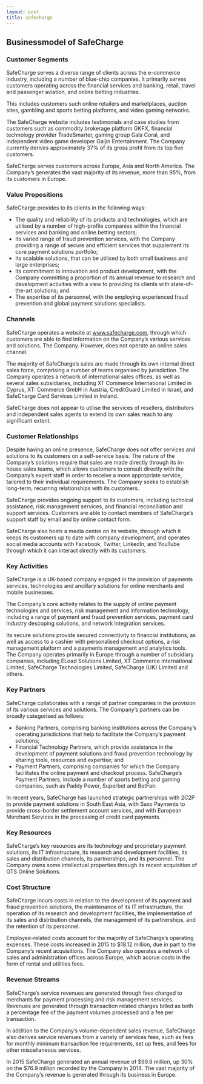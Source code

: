 ```yaml
---
layout: post
title: safecharge
---
```


Businessmodel of SafeCharge
----------------------------

### Customer Segments

SafeCharge serves a diverse range of clients across the e-commerce industry, including a number of blue-chip companies. It primarily serves customers operating across the financial services and banking, retail, travel and passenger aviation, and online betting industries.

This includes customers such online retailers and marketplaces, auction sites, gambling and sports betting platforms, and video gaming networks.

The SafeCharge website includes testimonials and case studies from customers such as commodity brokerage platform GKFX, financial technology provider TradeSmarter, gaming group Gala Coral, and independent video game developer Gaijin Entertainment. The Company currently derives approximately 37% of its gross profit from its top five customers.

SafeCharge serves customers across Europe, Asia and North America. The Company’s generates the vast majority of its revenue, more than 95%, from its customers in Europe.

### Value Propositions

SafeCharge provides to its clients in the following ways:

 * The quality and reliability of its products and technologies, which are utilised by a number of high-profile companies within the financial services and banking and online betting sectors;
* Its varied range of fraud prevention services, with the Company providing a range of secure and efficient services that supplement its core payment solutions portfolio;
* Its scalable solutions, that can be utilised by both small business and large enterprises;
* Its commitment to innovation and product development, with the Company committing a proportion of its annual revenue to research and development activities with a view to providing its clients with state-of-the-art solutions; and
* The expertise of its personnel, with the employing experienced fraud prevention and global payment solutions specialists.
 ### Channels

SafeCharge operates a website at www.safecharge.com, through which customers are able to find information on the Company’s various services and solutions. The Company. However, does not operate an online sales channel.

The majority of SafeCharge’s sales are made through its own internal direct sales force, comprising a number of teams organised by jurisdiction. The Company operates a network of international sales offices, as well as several sales subsidiaries, including XT Commerce International Limited in Cyprus, XT: Commerce GmbH in Austria, CreditGuard Limited in Israel, and SafeCharge Card Services Limited in Ireland.

SafeCharge does not appear to utilise the services of resellers, distributors and independent sales agents to extend its own sales reach to any significant extent.

### Customer Relationships

Despite having an online presence, SafeCharge does not offer services and solutions to its customers on a self-service basis. The nature of the Company’s solutions require that sales are made directly through its in-house sales teams, which allows customers to consult directly with the Company’s expert staff in order to receive a more appropriate service, tailored to their individual requirements. The Company seeks to establish long-term, recurring relationships with its customers.

SafeCharge provides ongoing support to its customers, including technical assistance, risk management services, and financial reconciliation and support services. Customers are able to contact members of SafeCharge’s support staff by email and by online contact form.

SafeCharge also hosts a media centre on its website, through which it keeps its customers up to date with company development, and operates social media accounts with Facebook, Twitter, LinkedIn, and YouTube through which it can interact directly with its customers.

### Key Activities

SafeCharge is a UK-based company engaged in the provision of payments services, technologies and ancillary solutions for online merchants and mobile businesses.

The Company’s core activity relates to the supply of online payment technologies and services, risk management and information technology, including a range of payment and fraud prevention services, payment card industry descoping solutions, and network integration services.

Its secure solutions provide secured connectivity to financial institutions, as well as access to a cashier with personalised checkout options, a risk management platform and a payments management and analytics tools. The Company operates primarily in Europe through a number of subsidiary companies, including ELoad Solutions Limited, XT Commerce International Limited, SafeCharge Technologies Limited, SafeCharge (UK) Limited and others.

### Key Partners

SafeCharge collaborates with a range of partner companies in the provision of its various services and solutions. The Company’s partners can be broadly categorised as follows:

 * Banking Partners, comprising banking institutions across the Company’s operating jurisdictions that help to facilitate the Company’s payment solutions;
* Financial Technology Partners, which provide assistance in the development of payment solutions and fraud prevention technology by sharing tools, resources and expertise; and
* Payment Partners, comprising companies for which the Company facilitates the online payment and checkout process.
 SafeCharge’s Payment Partners, include a number of sports betting and gaming companies, such as Paddy Power, Superbet and BetFair.

In recent years, SafeCharge has launched strategic partnerships with 2C2P to provide payment solutions in South East Asia, with Saxo Payments to provide cross-border settlement account services, and with European Merchant Services in the processing of credit card payments.

### Key Resources

SafeCharge’s key resources are its technology and proprietary payment solutions, its IT infrastructure, its research and development facilities, its sales and distribution channels, its partnerships, and its personnel. The Company owns some intellectual properties through its recent acquisition of GTS Online Solutions.

### Cost Structure

SafeCharge incurs costs in relation to the development of its payment and fraud prevention solutions, the maintenance of its IT infrastructure, the operation of its research and development facilities, the implementation of its sales and distribution channels, the management of its partnerships, and the retention of its personnel.

Employee-related costs account for the majority of SafeCharge’s operating expenses. These costs increased in 2015 to $18.12 million, due in part to the Company’s recent acquisitions. The Company also operates a network of sales and administration offices across Europe, which accrue costs in the form of rental and utilities fees.

### Revenue Streams

SafeCharge’s service revenues are generated through fees charged to merchants for payment processing and risk management services. Revenues are generated through transaction related charges billed as both a percentage fee of the payment volumes processed and a fee per transaction.

In addition to the Company’s volume-dependent sales revenue, SafeCharge also derives service revenues from a variety of services fees, such as fees for monthly minimum transaction fee requirements, set up fees, and fees for other miscellaneous services.

In 2015 SafeCharge generated an annual revenue of $99.8 million, up 30% on the $76.9 million recorded by the Company in 2014. The vast majority of the Company’s revenue is generated through its business in Europe.

